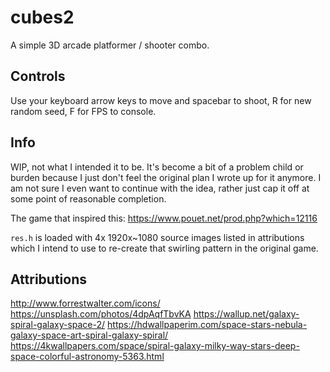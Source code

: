 # cubes2
A simple 3D arcade platformer / shooter combo.

## Controls

Use your keyboard arrow keys to move and spacebar to shoot, R for new random seed, F for FPS to console.

## Info

WIP, not what I intended it to be. It's become a bit of a problem child or burden because I just don't feel the original plan I wrote up for it anymore. I am not sure I even want to continue with the idea, rather just cap it off at some point of reasonable completion.

The game that inspired this: https://www.pouet.net/prod.php?which=12116

`res.h` is loaded with 4x 1920x~1080 source images listed in attributions which I intend to use
to re-create that swirling pattern in the original game.

## Attributions
http://www.forrestwalter.com/icons/
https://unsplash.com/photos/4dpAqfTbvKA
https://wallup.net/galaxy-spiral-galaxy-space-2/
https://hdwallpaperim.com/space-stars-nebula-galaxy-space-art-spiral-galaxy-spiral/
https://4kwallpapers.com/space/spiral-galaxy-milky-way-stars-deep-space-colorful-astronomy-5363.html
